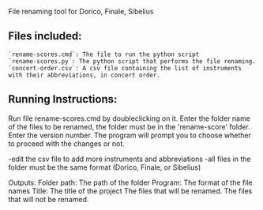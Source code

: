 File renaming tool for Dorico, Finale, Sibelius

## Files included: 
	`rename-scores.cmd`: The file to run the python script
    `rename-scores.py`: The python script that performs the file renaming.
    `concert-order.csv`: A csv file containing the list of instruments with their abbreviations, in concert order.

## Running Instructions:

Run file rename-scores.cmd by doubleclicking on it.
Enter the folder name of the files to be renamed, the folder must be in the 'rename-score' folder.
Enter the version number.
The program will prompt you to choose whether to proceed with the changes or not.

-edit the csv file to add more instruments and abbreviations
-all files in the folder must be the same format (Dorico, Finale, or Sibelius)

Outputs:
	Folder path: The path of the folder
	Program: The format of the file names
	Title: The title of the project
	The files that will be renamed.
	The files that will not be renamed.
